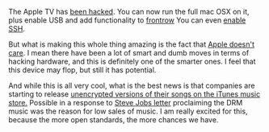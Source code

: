 The Apple TV has [been hacked](http://www.appletvhacks.net/2007/04/01/mac-os-x-running-on-apple-tv/). You can now run the full mac OSX on it, plus enable USB and add functionality to [frontrow](http://www.appletvhacks.net/2007/04/02/create-plugins-for-backrow/) You can even [enable SSH](http://www.appletvhacks.net/2007/03/24/enable-ssh-and-afp-on-your-apple-tv/).

But what is making this whole thing amazing is the fact that [Apple doesn't care](http://www.engadget.com/2007/04/05/apple-not-fighting-back-against-apple-tv-hacks/). I mean there have been a lot of smart and dumb moves in terms of hacking hardware, and this is definitely one of the smarter ones. I feel that this device may flop, but still it has potential.

And while this is all very cool, what is the best news is that companies are starting to release [unencrypted versions of their songs on the iTunes music store.](http://www.nytimes.com/2007/04/03/technology/03music.html?_r=1&oref=slogin) Possible in a response to [Steve Jobs letter](http://www.apple.com/hotnews/thoughtsonmusic/) proclaiming the DRM music was the reason for low sales of music. I am really excited for this, because the more open standards, the more chances we have.
